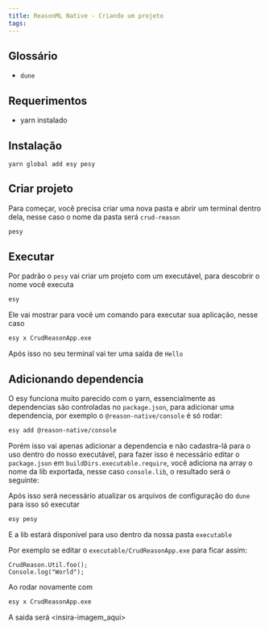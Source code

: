 ```yaml
---
title: ReasonML Native - Criando um projeto
tags:
---
```


## Glossário

- `dune`

## Requerimentos

- yarn instalado

## Instalação

```
yarn global add esy pesy
```

## Criar projeto

Para começar, você precisa criar uma nova pasta e abrir um terminal dentro dela, nesse caso o nome da pasta será `crud-reason`

```sh
pesy
```

<insira-imagem-aqui>

## Executar

Por padrão o `pesy` vai criar um projeto com um executável, para descobrir o nome você executa

```sh
esy
```

<insira-imagem-aqui>

Ele vai mostrar para você um comando para executar sua aplicação, nesse caso

```sh
esy x CrudReasonApp.exe
```

<insira-imagem-aqui>

Após isso no seu terminal vai ter uma saida de `Hello`

## Adicionando dependencia

O esy funciona muito parecido com o yarn, essencialmente as dependencias são controladas no `package.json`, para adicionar uma dependencia, por exemplo o `@reason-native/console` é só rodar:

```sh
esy add @reason-native/console
```

<insira-imagem-aqui>

Porém isso vai apenas adicionar a dependencia e não cadastra-lá para o uso dentro do nosso executável, para fazer isso é necessário editar o `package.json` em `buildDirs.executable.require`, você adiciona na array o nome da lib exportada, nesse caso `console.lib`, o resultado será o seguinte:
<insira-imagem-aqui>

Após isso será necessário atualizar os arquivos de configuração do `dune` para isso só executar

```sh
esy pesy
```

E a lib estará disponivel para uso dentro da nossa pasta `executable`

Por exemplo se editar o `executable/CrudReasonApp.exe` para ficar assim:

```reasonml
CrudReason.Util.foo();
Console.log("World");
```

Ao rodar novamente com

```sh
esy x CrudReasonApp.exe
```

A saida será <insira-imagem_aqui>
